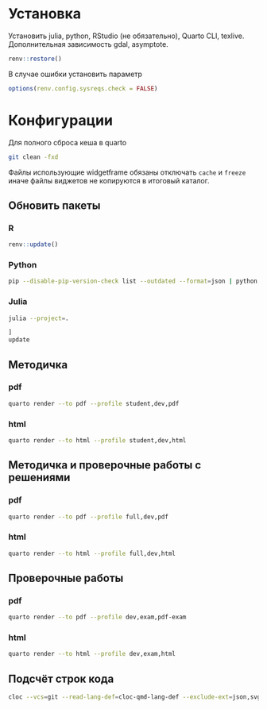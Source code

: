 # Установка

Установить julia, python, RStudio (не обязательно), Quarto CLI, texlive. Дополнительная зависимость gdal, asymptote.

``` r
renv::restore()
```

В случае ошибки установить параметр

``` r
options(renv.config.sysreqs.check = FALSE)
```

# Конфигурации

Для полного сброса кеша в quarto

``` bash
git clean -fxd
```

Файлы использующие widgetframe обязаны отключать `cache` и `freeze` иначе файлы виджетов не копируются в итоговый каталог.

## Обновить пакеты

### R

``` r
renv::update()
```

### Python

``` bash
pip --disable-pip-version-check list --outdated --format=json | python -c "import json, sys; print('\n'.join([x['name'] for x in json.load(sys.stdin)]))" | xargs -n1 pip install -U
```

### Julia

``` bash
julia --project=.
```

``` julia
]
update
```

## Методичка

### pdf

``` bash
quarto render --to pdf --profile student,dev,pdf
```

### html

``` bash
quarto render --to html --profile student,dev,html
```

## Методичка и проверочные работы с решениями

### pdf

``` bash
quarto render --to pdf --profile full,dev,pdf
```

### html

``` bash
quarto render --to html --profile full,dev,html
```

## Проверочные работы

### pdf

``` bash
quarto render --to pdf --profile dev,exam,pdf-exam
```

### html

``` bash
quarto render --to html --profile dev,exam,html
```

## Подсчёт строк кода

``` bash
cloc --vcs=git --read-lang-def=cloc-qmd-lang-def --exclude-ext=json,svg --exclude-dir=renv
```
